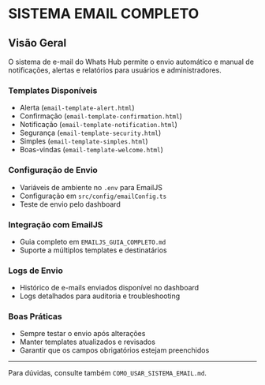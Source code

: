 # SISTEMA EMAIL COMPLETO

## Visão Geral
O sistema de e-mail do Whats Hub permite o envio automático e manual de notificações, alertas e relatórios para usuários e administradores.

### Templates Disponíveis
- Alerta (`email-template-alert.html`)
- Confirmação (`email-template-confirmation.html`)
- Notificação (`email-template-notification.html`)
- Segurança (`email-template-security.html`)
- Simples (`email-template-simples.html`)
- Boas-vindas (`email-template-welcome.html`)

### Configuração de Envio
- Variáveis de ambiente no `.env` para EmailJS
- Configuração em `src/config/emailConfig.ts`
- Teste de envio pelo dashboard

### Integração com EmailJS
- Guia completo em `EMAILJS_GUIA_COMPLETO.md`
- Suporte a múltiplos templates e destinatários

### Logs de Envio
- Histórico de e-mails enviados disponível no dashboard
- Logs detalhados para auditoria e troubleshooting

### Boas Práticas
- Sempre testar o envio após alterações
- Manter templates atualizados e revisados
- Garantir que os campos obrigatórios estejam preenchidos

---
Para dúvidas, consulte também `COMO_USAR_SISTEMA_EMAIL.md`.

